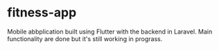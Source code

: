 # fitness-app
Mobile abbplication built using Flutter with the backend in Laravel.
Main functionality are done but it's still working in prograss.

